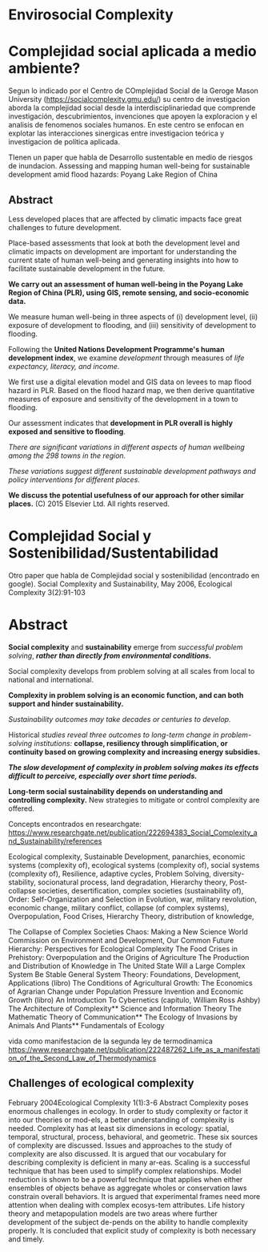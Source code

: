 # Envirosocial Complexity 

# Complejidad social aplicada a medio ambiente?

Segun lo indicado por el Centro de COmplejidad Social de la Geroge Mason University (https://socialcomplexity.gmu.edu/)
su centro de investigacion aborda la complejidad social desde la interdisciplinariedad que comprende investigación, descubrimientos, invenciones que apoyen la exploracion y el analisis de fenomenos sociales humanos. En este centro se enfocan en explotar las interacciones sinergicas entre investigacion teórica y investigacion de política aplicada. 

TIenen un paper que habla de Desarrollo sustentable en medio de riesgos de inundacion.
Assessing and mapping human well-being for sustainable development amid flood hazards: Poyang Lake Region of China

## Abstract

  Less developed places that are affected by climatic impacts face great challenges to future development. 

  Place-based assessments that look at both the development level and climatic impacts on development are important for understanding the current state of human well-being and generating insights into how to facilitate sustainable development in the future. 

  **We carry out an assessment of human well-being in the Poyang Lake Region of China (PLR), using GIS, remote sensing, and socio-economic data.** 

  We measure human well-being in three aspects of (i) development level, (ii) exposure of development to flooding, and (iii) sensitivity of development to flooding. 

  Following the **United Nations Development Programme's human development index**, we examine *development* through measures of *life expectancy, literacy, and income*. 

  We first use a digital elevation model and GIS data on levees to map flood hazard in PLR. Based on the flood hazard map, we then derive quantitative measures of exposure and sensitivity of the development in a town to flooding. 

  Our assessment indicates that **development in PLR overall is highly exposed and sensitive to flooding**. 

  *There are significant variations in different aspects of human wellbeing among the 298 towns in the region.*

  *These variations suggest different sustainable development pathways and policy interventions for different places*.

  **We discuss the potential usefulness of our approach for other similar places.** (C) 2015 Elsevier Ltd. All rights reserved.



# Complejidad Social y Sostenibilidad/Sustentabilidad
Otro paper que habla de Complejidad social y sostenibilidad (encontrado en google).
Social Complexity and Sustainability, May 2006, Ecological Complexity 3(2):91-103


 # Abstract

**Social complexity** and **sustainability** emerge from *successful problem solving*, ***rather than directly from environmental conditions.***

Social complexity develops from problem solving at all scales from local to national and international. 

**Complexity in problem solving is an economic function, and can both support and hinder sustainability.** 

*Sustainability outcomes may take decades or centuries to develop.* 

Historical *studies reveal three outcomes to long-term change in problem-solving institutions:* **collapse, resiliency through simplification, or continuity based on growing complexity and increasing energy subsidies.** 

***The slow development of complexity in problem solving makes its effects difficult to perceive, especially over short time periods.***

**Long-term social sustainability depends on understanding and controlling complexity.** New strategies to mitigate or control complexity are offered.




Concepts encontrados en researchgate:
https://www.researchgate.net/publication/222694383_Social_Complexity_and_Sustainability/references

Ecological complexity, Sustainable Development, panarchies, economic systems (complexity of), ecological systems (complexity of), social systems (complexity of), Resilience, adaptive cycles, Problem Solving, diversity-stability, socionatural process, land degradation, Hierarchy theory, Post-collapse societies, desertification, complex societies (sustainability of), Order: Self-Organization and Selection in Evolution, war, military revolution, economic change, military conflict, collapse (of complex systems), Overpopulation, Food Crises, Hierarchy Theory, distribution of knowledge, 

The Collapse of Complex Societies
Chaos: Making a New Science
World Commission on Environment and Development, Our Common Future
Hierarchy: Perspectives for Ecological Complexity
The Food Crises in Prehistory: Overpopulation and the Origins of Agriculture
The Production and Distribution of Knowledge in The United State
 Will a Large Complex System Be Stable
 General System Theory: Foundations, Development, Applications (libro)
 The Conditions of Agricultural Growth: The Economics of Agrarian Change under Population Pressure
 Invention and Economic Growth (libro)
 An Introduction To Cybernetics (capitulo, William Ross Ashby)
 The Architecture of Complexity**
 Science and Information Theory
 The Mathematic Theory of Communication**
 The Ecology of Invasions by Animals And Plants**
 Fundamentals of Ecology
 
 vida como manifestacion de la segunda ley de termodinamica
 https://www.researchgate.net/publication/222487262_Life_as_a_manifestation_of_the_Second_Law_of_Thermodynamics
 
 
## Challenges of ecological complexity
February 2004Ecological Complexity 1(1):3-6
Abstract
Complexity poses enormous challenges in ecology. In order to study complexity or factor it into our theories or mod-els, a better understanding of complexity is needed. Complexity has at least six dimensions in ecology: spatial, temporal, structural, process, behavioral, and geometric. These six sources of complexity are discussed. Issues and approaches to the study of complexity are also discussed. It is argued that our vocabulary for describing complexity is deficient in many ar-eas. Scaling is a successful technique that has been used to simplify complex relationships. Model reduction is shown to be a powerful technique that applies when either ensembles of objects behave as aggregate wholes or conservation laws constrain overall behaviors. It is argued that experimental frames need more attention when dealing with complex ecosys-tem attributes. Life history theory and metapopulation models are two areas where further development of the subject de-pends on the ability to handle complexity properly. It is concluded that explicit study of complexity is both necessary and timely.
